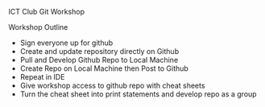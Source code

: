 ICT Club Git Workshop

Workshop Outline

- Sign everyone up for github
- Create and update repository directly on Github
- Pull and Develop Github Repo to Local Machine
- Create Repo on Local Machine then Post to Github
- Repeat in IDE
- Give workshop access to github repo with cheat sheets
- Turn the cheat sheet into print statements and develop
	repo as a group
